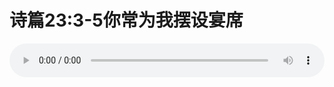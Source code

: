 # 诗篇23:3-5你常为我摆设宴席

<audio style="width: 100%;" preload="false" controls controlslist="nodownload"><source src="http://file.simai.life/audio/mp3/old/12206.mp3" type="audio/mpeg">Your browser does not support the audio element.</audio>


